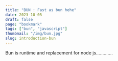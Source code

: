 ```yaml
---
title: "BUN : Fast as bun hehe"
date: 2023-10-05
draft: false
page: "bookmark"
tags: ["bun", "javascript"]
thumbnail: "/img/bun.jpg"
slug: introduction-bun
---
```

Bun is runtime and replacement for node js.............
